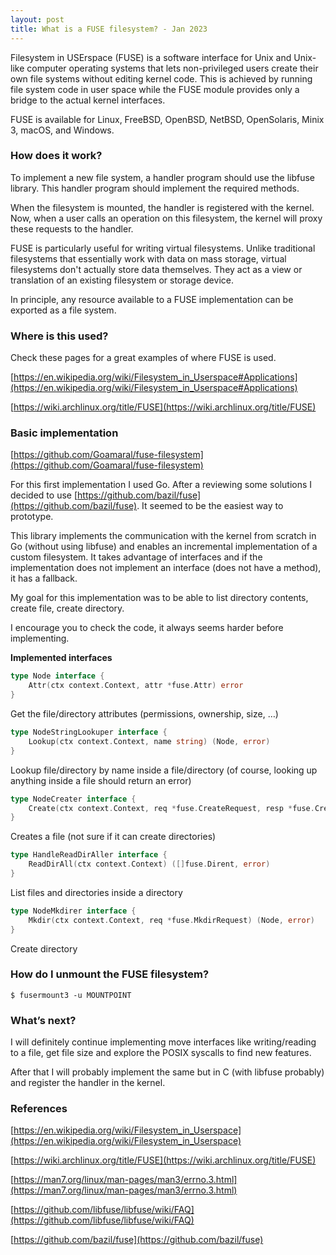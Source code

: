 ```yaml
---
layout: post
title: What is a FUSE filesystem? - Jan 2023
---
```

Filesystem in USErspace (FUSE) is a software interface for Unix and Unix-like computer operating systems that lets non-privileged users create their own file systems without editing kernel code. This is achieved by running file system code in user space while the FUSE module provides only a bridge to the actual kernel interfaces.

FUSE is available for Linux, FreeBSD, OpenBSD, NetBSD, OpenSolaris, Minix 3, macOS, and Windows.

### How does it work?

To implement a new file system, a handler program should use the libfuse library. This handler program should implement the required methods.

When the filesystem is mounted, the handler is registered with the kernel. Now, when a user calls an operation on this filesystem, the kernel will proxy these requests to the handler.

FUSE is particularly useful for writing virtual filesystems. Unlike traditional filesystems that essentially work with data on mass storage, virtual filesystems don't actually store data themselves. They act as a view or translation of an existing filesystem or storage device.

In principle, any resource available to a FUSE implementation can be exported as a file system.

### Where is this used?

Check these pages for a great examples of where FUSE is used.

[https://en.wikipedia.org/wiki/Filesystem_in_Userspace#Applications](https://en.wikipedia.org/wiki/Filesystem_in_Userspace#Applications)

[https://wiki.archlinux.org/title/FUSE](https://wiki.archlinux.org/title/FUSE)

### Basic implementation

[https://github.com/Goamaral/fuse-filesystem](https://github.com/Goamaral/fuse-filesystem)

For this first implementation I used Go. After a reviewing some solutions I decided to use [https://github.com/bazil/fuse](https://github.com/bazil/fuse). It seemed to be the easiest way to prototype.

This library implements the communication with the kernel from scratch in Go (without using libfuse) and enables an incremental implementation of a custom filesystem. It takes advantage of interfaces and if the implementation does not implement an interface (does not have a method), it has a fallback.

My goal for this implementation was to be able to list directory contents, create file, create directory.

I encourage you to check the code, it always seems harder before implementing.

**Implemented interfaces**

```go
type Node interface {
	Attr(ctx context.Context, attr *fuse.Attr) error
}
```

Get the file/directory attributes (permissions, ownership, size, …)

```go
type NodeStringLookuper interface {
	Lookup(ctx context.Context, name string) (Node, error)
}
```

Lookup file/directory by name inside a file/directory (of course, looking up anything inside a file should return an error)

```go
type NodeCreater interface {
	Create(ctx context.Context, req *fuse.CreateRequest, resp *fuse.CreateResponse) (Node, Handle, error)
}
```

Creates a file (not sure if it can create directories)

```go
type HandleReadDirAller interface {
	ReadDirAll(ctx context.Context) ([]fuse.Dirent, error)
}
```

List files and directories inside a directory

```go
type NodeMkdirer interface {
	Mkdir(ctx context.Context, req *fuse.MkdirRequest) (Node, error)
}
```

Create directory

### How do I unmount the FUSE filesystem?

```
$ fusermount3 -u MOUNTPOINT
```

### What’s next?

I will definitely continue implementing move interfaces like writing/reading to a file, get file size and explore the POSIX syscalls to find new features.

After that I will probably implement the same but in C (with libfuse probably) and register the handler in the kernel.

### References

[https://en.wikipedia.org/wiki/Filesystem_in_Userspace](https://en.wikipedia.org/wiki/Filesystem_in_Userspace)

[https://wiki.archlinux.org/title/FUSE](https://wiki.archlinux.org/title/FUSE)

[https://man7.org/linux/man-pages/man3/errno.3.html](https://man7.org/linux/man-pages/man3/errno.3.html)

[https://github.com/libfuse/libfuse/wiki/FAQ](https://github.com/libfuse/libfuse/wiki/FAQ)

[https://github.com/bazil/fuse](https://github.com/bazil/fuse)